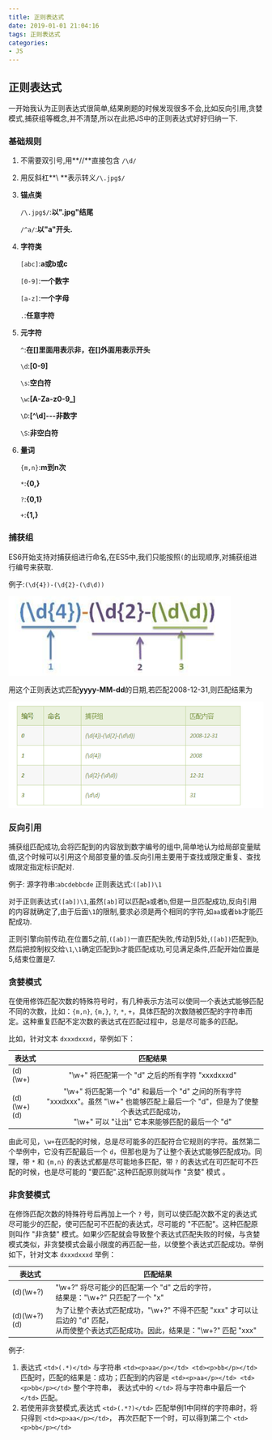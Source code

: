 ```yaml
---
title: 正则表达式
date: 2019-01-01 21:04:16
tags: 正则表达式
categories: 
- JS
---
```


## 正则表达式

一开始我认为正则表达式很简单,结果刷题的时候发现很多不会,比如反向引用,贪婪模式,捕获组等概念,并不清楚,所以在此把JS中的正则表达式好好归纳一下.

### 基础规则

1. 不需要双引号,用**//**直接包含 `/\d/`

2. 用反斜杠**\ **表示转义`/\.jpg$/`

3. **锚点类**

   `/\.jpg$/`:**以".jpg"结尾**

   `/^a/`:**以"a"开头.**

4. **字符类**

   `[abc]`:**a或b或c**

   `[0-9]`:**一个数字**

   `[a-z]`:**一个字母**

   `.`:**任意字符**

5. **元字符**

   `^`:**在[]里面用表示非，在[]外面用表示开头**

   `\d`:**[0-9]**

   `\s`:**空白符**

   `\w`:**[A-Za-z0-9_]**

   `\D`:**[^\d]---非数字**

   `\S`:**非空白符**

6. **量词**

   `{m,n}`:**m到n次**

   `*`:**{0,}**

   `?`:**{0,1}**

   `+`:**{1,}**

### 捕获组

ES6开始支持对捕获组进行命名,在ES5中,我们只能按照`(`的出现顺序,对捕获组进行编号来获取.

例子:`(\d{4})-(\d{2}-(\d\d))`

![图1](../.vuepress/public/blog/js-regex/1.png)



用这个正则表达式匹配**yyyy-MM-dd**的日期,若匹配2008-12-31,则匹配结果为

![图2](../.vuepress/public/blog/js-regex/2.png)

### 反向引用

捕获组匹配成功,会将匹配到的内容放到数字编号的组中,简单地认为给局部变量赋值,这个时候可以引用这个局部变量的值.反向引用主要用于查找或限定重复、查找或限定指定标识配对.

例子: 源字符串:`abcdebbcde`  正则表达式:`([ab])\1`

对于正则表达式`([ab])\1`,虽然`[ab]`可以匹配`a`或者`b`,但是一旦匹配成功,反向引用的内容就确定了,由于后面`\1`的限制,要求必须是两个相同的字符,如`aa`或者`bb`才能匹配成功.

正则引擎向前传动,在位置5之前,`([ab])`一直匹配失败,传动到5处,`([ab])`匹配到`b`,然后把控制权交给`\1`,`\1`确定匹配到`b`才能匹配成功,可见满足条件,匹配开始位置是5,结束位置是7.

### 贪婪模式

在使用修饰匹配次数的特殊符号时，有几种表示方法可以使同一个表达式能够匹配不同的次数，比如：`{m,n}`, `{m,}`, `?`, `*`, `+`，具体匹配的次数随被匹配的字符串而定。这种重复匹配不定次数的表达式在匹配过程中，总是尽可能多的匹配。

比如，针对文本 `dxxxdxxxd`，举例如下：

| 表达式      |                           匹配结果                           |
| ----------- | :----------------------------------------------------------: |
| (d)(\w+)    |       "\w+" 将匹配第一个 "d" 之后的所有字符 "xxxdxxxd"       |
| (d)(\w+)(d) | "\w+" 将匹配第一个 "d" 和最后一个 "d" 之间的所有字符 "xxxdxxx"。虽然 "\w+" 也能够匹配上最后一个 "d"，但是为了使整个表达式匹配成功，<br/>"\w+" 可以 "让出" 它本来能够匹配的最后一个 "d" |
由此可见，`\w+`在匹配的时候，总是尽可能多的匹配符合它规则的字符。虽然第二个举例中，它没有匹配最后一个 `d`，但那也是为了让整个表达式能够匹配成功。同理，带 `*` 和 `{m,n}` 的表达式都是尽可能地多匹配，带 `?` 的表达式在可匹配可不匹配的时候，也是尽可能的 "要匹配".这种匹配原则就叫作 "贪婪" 模式 。

### 非贪婪模式

在修饰匹配次数的特殊符号后再加上一个 `?` 号，则可以使匹配次数不定的表达式尽可能少的匹配，使可匹配可不匹配的表达式，尽可能的 "不匹配"。这种匹配原则叫作 "非贪婪" 模式。如果少匹配就会导致整个表达式匹配失败的时候，与贪婪模式类似，非贪婪模式会最小限度的再匹配一些，以使整个表达式匹配成功。举例如下，针对文本 `dxxxdxxxd` 举例：

| 表达式       | 匹配结果                                                     |
| ------------ | ------------------------------------------------------------ |
| (d)(\w+?)    | "\w+?" 将尽可能少的匹配第一个 "d" 之后的字符，<br/>结果是："\w+?" 只匹配了一个 "x" |
| (d)(\w+?)(d) | 为了让整个表达式匹配成功，"\w+?" 不得不匹配 "xxx" 才可以让后边的 "d" 匹配，<br/>从而使整个表达式匹配成功。因此，结果是："\w+?" 匹配 "xxx" |

例子:

1. 表达式 `<td>(.*)</td>` 与字符串 `<td><p>aa</p></td> <td><p>bb</p></td>` 匹配时，匹配的结果是：成功；匹配到的内容是 `<td><p>aa</p></td> <td><p>bb</p></td>` 整个字符串， 表达式中的 `</td>` 将与字符串中最后一个 `</td>` 匹配。 
2. 若使用非贪婪模式,表达式 `<td>(.*?)</td>` 匹配举例1中同样的字符串时，将只得到 `<td><p>aa</p></td>`， 再次匹配下一个时，可以得到第二个 `<td><p>bb</p></td>`